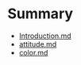# Summary

* [Introduction.md](README.md)
* [attitude.md](attitude.md.md)
* [color.md](color.md.md)

